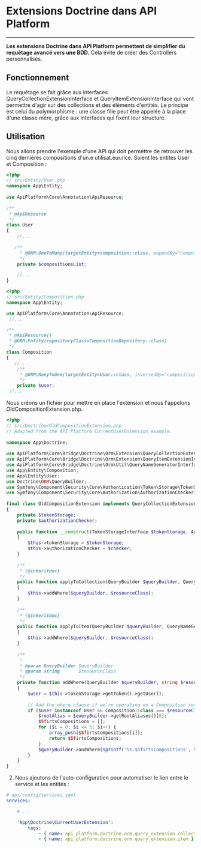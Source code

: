 # Extensions Doctrine dans API Platform
---
__Les extensions Doctrine dans API Platform permettent de simplifier du requêtage avancé vers une BDD.__ Cela évite de créer des Controllers personnalisés.

## Fonctionnement
Le requêtage se fait grâce aux interfaces QueryCollectionExtensionInterface et QueryItemExtensionInterface qui vont permettre d'agir sur des collections et des éléments d'entités.
Le principe est celui du polymorphisme : une classe fille peut être appelée à la place d'une classe mère, grâce aux interfaces qui fixent leur structure.

## Utilisation
Nous allons prendre l'exemple d'une API qui doit permettre de retrouver les cinq dernières compositions d'un.e utilisat.eur.rice.
Soient les entités  User et Composition :
```php
<?php
// src/Entity/User.php
namespace App\Entity;
 
use ApiPlatform\Core\Annotation\ApiResource;
 
/**
 * @ApiResource
 */
class User
{
    //...
 
   /**
     * @ORM\OneToMany(targetEntity=composition::class, mappedBy="compositionsList")
     */
    private $compositionsList;

    //...
}
```

```php
<?php
// src/Entity/Composition.php
namespace App\Entity;

use ApiPlatform\Core\Annotation\ApiResource;
 //...

/**
 * @ApiResource()
 * @ORM\Entity(repositoryClass=CompositionRepository::class)
 */
class Composition
{
   //...
    /**
     * @ORM\ManyToOne(targetEntity=User::class, inversedBy="compositionsList")
     */
    private $user;
 //...
```
Nous créons un fichier pour mettre en place l'extension et nous l'appelons OldCompositionExtension.php.
```php
<?php
// src/Doctrine/OldCompositionExtension.php
// Adapted from the API Platform CurrentUserExtension example.
 
namespace App\Doctrine;
 
use ApiPlatform\Core\Bridge\Doctrine\Orm\Extension\QueryCollectionExtensionInterface;
use ApiPlatform\Core\Bridge\Doctrine\Orm\Extension\QueryItemExtensionInterface;
use ApiPlatform\Core\Bridge\Doctrine\Orm\Util\QueryNameGeneratorInterface;
use App\Entity\Composition;
use App\Entity\User;
use Doctrine\ORM\QueryBuilder;
use Symfony\Component\Security\Core\Authentication\Token\Storage\TokenStorageInterface;
use Symfony\Component\Security\Core\Authorization\AuthorizationCheckerInterface;
 
final class OldCompositionExtension implements QueryCollectionExtensionInterface, QueryItemExtensionInterface
{
    private $tokenStorage;
    private $authorizationChecker;
 
    public function __construct(TokenStorageInterface $tokenStorage, AuthorizationCheckerInterface $checker)
    {
        $this->tokenStorage = $tokenStorage;
        $this->authorizationChecker = $checker;
    }
 
    /**
     * {@inheritdoc}
     */
    public function applyToCollection(QueryBuilder $queryBuilder, QueryNameGeneratorInterface $queryNameGenerator, string $resourceClass, string $operationName = null)
    {
        $this->addWhere($queryBuilder, $resourceClass);
    }
 
    /**
     * {@inheritdoc}
     */
    public function applyToItem(QueryBuilder $queryBuilder, QueryNameGeneratorInterface $queryNameGenerator, string $resourceClass, array $identifiers, string $operationName = null, array $context = [])
    {
        $this->addWhere($queryBuilder, $resourceClass);
    }
 
    /**
     *
     * @param QueryBuilder $queryBuilder
     * @param string       $resourceClass
     */
    private function addWhere(QueryBuilder $queryBuilder, string $resourceClass)
    {
        $user = $this->tokenStorage->getToken()->getUser();
 
        // Add the where clause if we're operating on a Composition resource, and the user is not an admin.
        if ($user instanceof User && Composition::class === $resourceClass && count(compositionList) >= 5) {
            $rootAlias = $queryBuilder->getRootAliases()[0];
            $5firtsCompositions = [];
            for ($i = 0; $i <= 5; $i++) {
                array_push($5firtsCompositions[i]);
                return $5firtsCompositions;
            }
            $queryBuilder->andWhere(sprintf('%s.$5firtsCompositions', $rootAlias));
        }
    }
}
```
2. Nous ajoutons de l'auto-configuration pour automatiser le lien entre le service et les entités :
```yaml
# api/config/services.yaml
services:

    # ...

    'App\Doctrine\CurrentUserExtension':
        tags:
            - { name: api_platform.doctrine.orm.query_extension.collection }
            - { name: api_platform.doctrine.orm.query_extension.item }
```